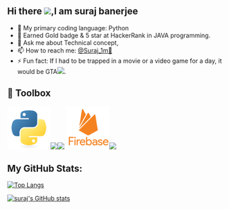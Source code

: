 ## Hi there <img src="https://raw.githubusercontent.com/MartinHeinz/MartinHeinz/master/wave.gif" width="35px">,I am suraj banerjee
- 🔭 My primary coding language: Python
- 🌱 Earned Gold badge & 5 star at HackerRank in JAVA programming.
- 💬 Ask me about Technical concept,
- 📫 How to reach me: <a href="https://twitter.com/Suraj_1m"> @Suraj_1m🐤 </a>
- ⚡ Fun fact: If I had to be trapped in a movie or a video game for a day, it would be GTA<img src="https://upload.wikimedia.org/wikipedia/commons/e/e1/Grand_Theft_Auto_logo_series.svg" width="25px">.
 
 
 ## 🧧 Toolbox 
 
<img src="https://github.com/devicons/devicon/blob/2ae2a900d2f041da66e950e4d48052658d850630/icons/python/python-original.svg" width="100px" ><img src="https://raw.githubusercontent.com/jmnote/z-icons/master/svg/java.svg" width="100px"><img src="https://raw.githubusercontent.com/jmnote/z-icons/master/svg/cpp.svg" width="100px"> <img src="https://github.com/devicons/devicon/blob/master/icons/firebase/firebase-plain-wordmark.svg" width="100px"><img src="https://raw.githubusercontent.com/jmnote/z-icons/master/svg/git.svg" width="100px">


## My GitHub Stats:

[![Top Langs](https://github-readme-stats.vercel.app/api/top-langs/?username=surajbanerjee&show_icons=true&theme=radical)](https://github.com/surajbanerjee/github-readme-stats)

[![suraj's GitHub stats](https://github-readme-stats.vercel.app/api?username=surajbanerjee&show_icons=true&theme=radical)](https://github.com/surajbanerjee/github-readme-stats)
